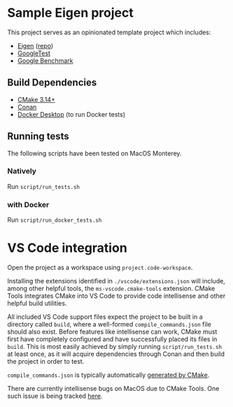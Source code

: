 # Sample Eigen project

This project serves as an opinionated template project which includes:
- [Eigen](https://eigen.tuxfamily.org/index.php?title=Main_Page) \([repo](https://gitlab.com/libeigen/eigen)\)
- [GoogleTest](https://github.com/google/googletest)
- [Google Benchmark](https://github.com/google/benchmark)

## Build Dependencies

- [CMake 3.14+](https://cmake.org/)
- [Conan](https://conan.io/)
- [Docker Desktop](https://www.docker.com/products/docker-desktop) (to run Docker tests)

## Running tests

The following scripts have been tested on MacOS Monterey.

### Natively

Run `script/run_tests.sh`

### with Docker

Run `script/run_docker_tests.sh`

# VS Code integration

Open the project as a workspace using `project.code-workspace`.

Installing the extensions identified in `./vscode/extensions.json` will include, among other helpful
tools, the `ms-vscode.cmake-tools` extension. CMake Tools integrates CMake into VS Code to provide
code intellisense and other helpful build utilities.

All included VS Code support files expect the project to be built in a directory called `build`,
where a well-formed `compile_commands.json` file should also exist. Before features like
intellisense can work, CMake must first have completely configured and have successfully
placed its files in `build`. This is most easily achieved by simply running `script/run_tests.sh` at
least once, as it will acquire dependencies through Conan and then build the project in order to
test.

`compile_commands.json` is typically automatically
[generated by CMake](https://cmake.org/cmake/help/latest/variable/CMAKE_EXPORT_COMPILE_COMMANDS.html).

There are currently intellisense bugs on MacOS due to CMake Tools. One such issue is being tracked
[here](https://github.com/microsoft/vscode-cmake-tools/issues/1178).
